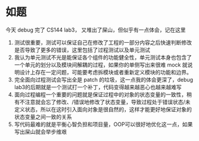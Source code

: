 # 如题

今天 debug 完了 CS144 lab3， 又堆出了屎山，但似乎有一点体会，记在这里

1. 测试很重要，测试可以保证自己在修改了工程的一部分内容之后快速判断修改是否导致了更多的错误，这里包括了过程测试以及单元测试
2. 我认为单元测试不光是能保证各个组件的功能健全性，单元测试本身也包含了一个单元的划分以及模块间解耦的过程，如果你的单侧写出来很难 mock 就说明设计上存在一定问题，可能要考虑拆模块或者重新定义模块的功能和边界。
3. 完全面向过程测试会写出全是 patch 的垃圾，这一点我的体会更深了，debug lab3的后期就是一个测试打一个补丁，代码变得越来越恶心也越来越难写
4. 面向过程编程一个重要的问题就是保证过程中的对象的状态变量的一致性，稍有不注意就会忘了修改、/错误地修改了状态变量，导致过程处于错误状态/未定义状态，所以在这时引入面向对象是很自然的，这样才能更好地保证对象的状态变量之间一致的关系
5. 写代码最难的就是平衡心智负担和项目量，OOP可以很好地优化这一点，如果写出屎山就会举步维艰
